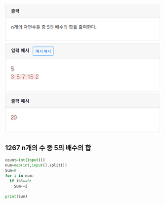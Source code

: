 ![image-20200429155832233](./img/image-20200429155832233.png)

## 1267 n개의 수 중 5의 배수의 합

```python
count=int(input())
num=map(int,input().split())
Sum=0
for i in num:
  if i%5==0:
    Sum+=i

print(Sum)
```

